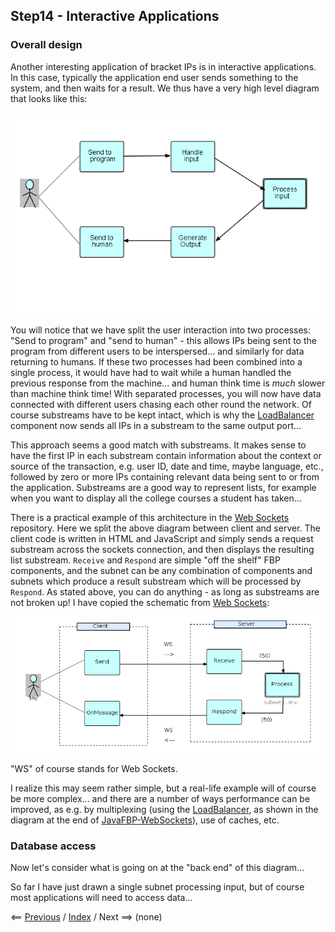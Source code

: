 <link rel="stylesheet" type="text/css" href="../style.css">

## Step14 - Interactive Applications

### Overall design

Another interesting application of bracket IPs is in interactive applications.  In this case, typically the application end user sends something to the system, and then waits for a result.  We thus have a very high level diagram that looks like this:

![High-level Interactive Application](Step14-1.png)

You will notice that we have split the user interaction into two processes: "Send to program" and "send to human" - this allows IPs being sent to the program from different users to be interspersed... and similarly for data returning to humans.  If these two processes had been combined into a single process, it would have had to wait while a human handled the previous response from the machine... and human think time is *much* slower than machine think time!   With separated processes, you will now have data connected with  different users chasing each other round the network.  Of course substreams have to be kept intact, which is why the [LoadBalancer](https://github.com/jpaulm/javafbp/blob/master/src/main/java/com/jpaulmorrison/fbp/core/components/routing/LoadBalance.java) component now sends all IPs in a substream to the same output port...

This approach seems a good match with substreams.  It makes sense to have the first IP in each substream contain information about the context or source of the transaction, e.g. user ID, date and time, maybe language, etc.,  followed by zero or more IPs containing relevant data being sent to or from the application.  Substreams are a good way to represent lists, for example when you want to display all the college courses a student has taken...

There is a practical example of this architecture in the [Web Sockets](https://github.com/jpaulm/javafbp-websockets) repository.  Here we split the above diagram between client and server.  The client code is written in HTML and JavaScript and simply sends a request substream across the sockets connection, and then displays the resulting list substream.  `Receive` and `Respond` are simple "off the shelf" FBP components, and the subnet can be any combination of components and subnets which produce a result substream which will be processed by `Respond`.  As stated above, you can do anything - as long as substreams are not broken up!  I have copied the schematic from [Web Sockets](https://github.com/jpaulm/javafbp-websockets):

![ClientServer](ClientServer.png "Diagram of Client and Server Network")

"WS" of course stands for Web Sockets.

I realize this may seem rather simple, but a real-life example will of course be more complex... and there are a number of ways performance can be improved, as e.g. by multiplexing (using the [LoadBalancer](https://github.com/jpaulm/javafbp/blob/master/src/main/java/com/jpaulmorrison/fbp/core/components/routing/LoadBalance.java), as shown in the diagram at the end of [JavaFBP-WebSockets](https://github.com/jpaulm/javafbp-websockets/blob/master/README.md)), use of caches, etc.


### Database access

Now let's consider what is going on at the "back end" of this diagram...

So far I have just drawn a single subnet processing input, but of course most applications will need to access data...




<span class=middle> &lt;== <a href="../Step12/">  Previous</a> / <a href="https://github.com/jpaulm/fbp-tutorial-filter-file/"> Index</a> /  Next ==&gt; (none)</span>
